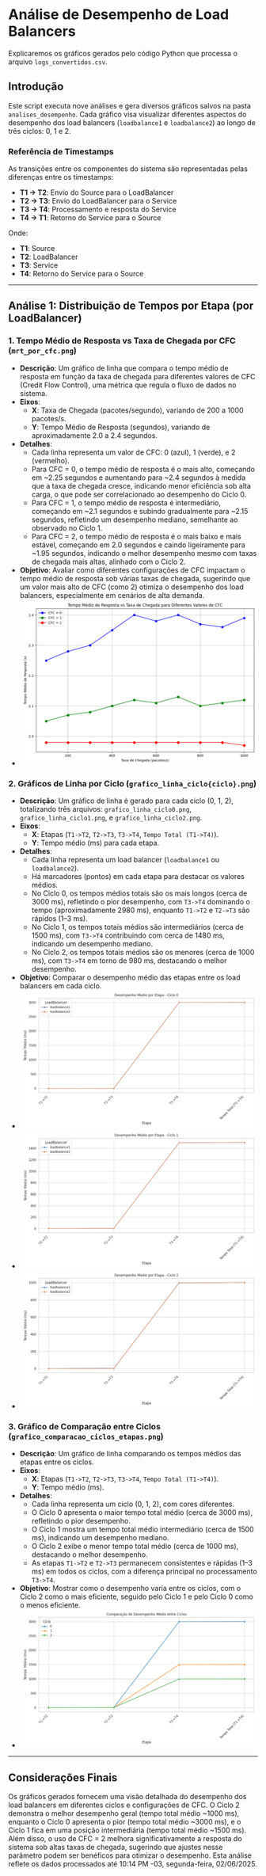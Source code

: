 # Análise de Desempenho de Load Balancers

Explicaremos os gráficos gerados pelo código Python que processa o arquivo `logs_convertidos.csv`.

## Introdução

Este script executa nove análises e gera diversos gráficos salvos na pasta `analises_desempenho`. Cada gráfico visa visualizar diferentes aspectos do desempenho dos load balancers (`loadbalance1` e `loadbalance2`) ao longo de três ciclos: 0, 1 e 2.

### Referência de Timestamps

As transições entre os componentes do sistema são representadas pelas diferenças entre os timestamps:

- **T1 → T2**: Envio do Source para o LoadBalancer
- **T2 → T3**: Envio do LoadBalancer para o Service
- **T3 → T4**: Processamento e resposta do Service
- **T4 → T1**: Retorno do Service para o Source

Onde:

- **T1**: Source
- **T2**: LoadBalancer
- **T3**: Service
- **T4**: Retorno do Service para o Source

---

## Análise 1: Distribuição de Tempos por Etapa (por LoadBalancer)

### 1. Tempo Médio de Resposta vs Taxa de Chegada por CFC (`mrt_por_cfc.png`)

- **Descrição**: Um gráfico de linha que compara o tempo médio de resposta em função da taxa de chegada para diferentes valores de CFC (Credit Flow Control), uma métrica que regula o fluxo de dados no sistema.
- **Eixos**:
  - **X**: Taxa de Chegada (pacotes/segundo), variando de 200 a 1000 pacotes/s.
  - **Y**: Tempo Médio de Resposta (segundos), variando de aproximadamente 2.0 a 2.4 segundos.
- **Detalhes**:
  - Cada linha representa um valor de CFC: 0 (azul), 1 (verde), e 2 (vermelho).
  - Para CFC = 0, o tempo médio de resposta é o mais alto, começando em ~2.25 segundos e aumentando para ~2.4 segundos à medida que a taxa de chegada cresce, indicando menor eficiência sob alta carga, o que pode ser correlacionado ao desempenho do Ciclo 0.
  - Para CFC = 1, o tempo médio de resposta é intermediário, começando em ~2.1 segundos e subindo gradualmente para ~2.15 segundos, refletindo um desempenho mediano, semelhante ao observado no Ciclo 1.
  - Para CFC = 2, o tempo médio de resposta é o mais baixo e mais estável, começando em 2.0 segundos e caindo ligeiramente para ~1.95 segundos, indicando o melhor desempenho mesmo com taxas de chegada mais altas, alinhado com o Ciclo 2.
- **Objetivo**: Avaliar como diferentes configurações de CFC impactam o tempo médio de resposta sob várias taxas de chegada, sugerindo que um valor mais alto de CFC (como 2) otimiza o desempenho dos load balancers, especialmente em cenários de alta demanda.
- ![mrt_por_cfc.png](/graficos/analises_desempenho/mrt_por_cfc.png)

### 2. Gráficos de Linha por Ciclo (`grafico_linha_ciclo{ciclo}.png`)

- **Descrição**: Um gráfico de linha é gerado para cada ciclo (0, 1, 2), totalizando três arquivos: `grafico_linha_ciclo0.png`, `grafico_linha_ciclo1.png`, e `grafico_linha_ciclo2.png`.
- **Eixos**:
  - **X**: Etapas (`T1->T2`, `T2->T3`, `T3->T4`, `Tempo Total (T1->T4)`).
  - **Y**: Tempo médio (ms) para cada etapa.
- **Detalhes**:
  - Cada linha representa um load balancer (`loadbalance1` ou `loadbalance2`).
  - Há marcadores (pontos) em cada etapa para destacar os valores médios.
  - No Ciclo 0, os tempos médios totais são os mais longos (cerca de 3000 ms), refletindo o pior desempenho, com `T3->T4` dominando o tempo (aproximadamente 2980 ms), enquanto `T1->T2` e `T2->T3` são rápidos (1–3 ms).
  - No Ciclo 1, os tempos totais médios são intermediários (cerca de 1500 ms), com `T3->T4` contribuindo com cerca de 1480 ms, indicando um desempenho mediano.
  - No Ciclo 2, os tempos totais médios são os menores (cerca de 1000 ms), com `T3->T4` em torno de 980 ms, destacando o melhor desempenho.
- **Objetivo**: Comparar o desempenho médio das etapas entre os load balancers em cada ciclo.
- ![grafico_linha_ciclo0.png](/graficos/analises_desempenho/grafico_linha_ciclo0.png)
- ![grafico_linha_ciclo1.png](/graficos/analises_desempenho/grafico_linha_ciclo1.png)
- ![grafico_linha_ciclo2.png](/graficos/analises_desempenho/grafico_linha_ciclo2.png)

### 3. Gráfico de Comparação entre Ciclos (`grafico_comparacao_ciclos_etapas.png`)

- **Descrição**: Um gráfico de linha comparando os tempos médios das etapas entre os ciclos.
- **Eixos**:
  - **X**: Etapas (`T1->T2`, `T2->T3`, `T3->T4`, `Tempo Total (T1->T4)`).
  - **Y**: Tempo médio (ms).
- **Detalhes**:
  - Cada linha representa um ciclo (0, 1, 2), com cores diferentes.
  - O Ciclo 0 apresenta o maior tempo total médio (cerca de 3000 ms), refletindo o pior desempenho.
  - O Ciclo 1 mostra um tempo total médio intermediário (cerca de 1500 ms), indicando um desempenho mediano.
  - O Ciclo 2 exibe o menor tempo total médio (cerca de 1000 ms), destacando o melhor desempenho.
  - As etapas `T1->T2` e `T2->T3` permanecem consistentes e rápidas (1–3 ms) em todos os ciclos, com a diferença principal no processamento `T3->T4`.
- **Objetivo**: Mostrar como o desempenho varia entre os ciclos, com o Ciclo 2 como o mais eficiente, seguido pelo Ciclo 1 e pelo Ciclo 0 como o menos eficiente.
- ![grafico_comparacao_ciclos_etapas.png](/graficos/analises_desempenho/grafico_comparacao_ciclos_etapas.png)

---

## Considerações Finais

Os gráficos gerados fornecem uma visão detalhada do desempenho dos load balancers em diferentes ciclos e configurações de CFC. O Ciclo 2 demonstra o melhor desempenho geral (tempo total médio ~1000 ms), enquanto o Ciclo 0 apresenta o pior (tempo total médio ~3000 ms), e o Ciclo 1 fica em uma posição intermediária (tempo total médio ~1500 ms). Além disso, o uso de CFC = 2 melhora significativamente a resposta do sistema sob altas taxas de chegada, sugerindo que ajustes nesse parâmetro podem ser benéficos para otimizar o desempenho. Esta análise reflete os dados processados até 10:14 PM -03, segunda-feira, 02/06/2025.
